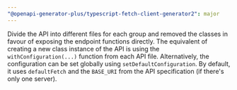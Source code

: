 ```yaml
---
"@openapi-generator-plus/typescript-fetch-client-generator2": major
---
```


Divide the API into different files for each group and removed the classes in favour of exposing the endpoint functions directly. The equivalent of creating a new class instance of the API is using the `withConfiguration(...)` function from each API file. Alternatively, the configuration can be set globally using `setDefaultConfiguration`. By default, it uses `defaultFetch` and the `BASE_URI` from the API specification (if there's only one server).
